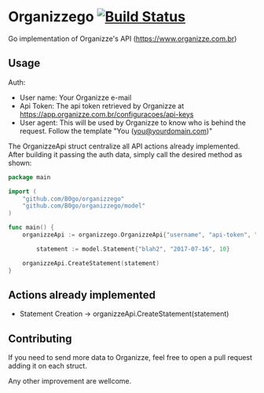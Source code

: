 # Organizzego [![Build Status](https://travis-ci.org/B0go/organizzego.svg?branch=master)](https://travis-ci.org/B0go/organizzego)

Go implementation of Organizze's API (https://www.organizze.com.br)

## Usage

Auth:

* User name: Your Organizze e-mail
* Api Token: The api token retrieved by Organizze at https://app.organizze.com.br/configuracoes/api-keys
* User agent: This will be used by Organizze to know who is behind the request. Follow the template "You (you@yourdomain.com)"

The OrganizzeApi struct centralize all API actions already implemented. After building it passing the auth data, simply call the desired method as shown:

```go
package main

import (
	"github.com/B0go/organizzego"
	"github.com/B0go/organizzego/model"
)

func main() {
	organizzeApi := organizzego.OrganizzeApi{"username", "api-token", "You (you@yourdomain.com)"}

        statement := model.Statement{"blah2", "2017-07-16", 10}

	organizzeApi.CreateStatement(statement)
}
```

## Actions already implemented

* Statement Creation -> organizzeApi.CreateStatement(statement)


## Contributing
If you need to send more data to Organizze, feel free to open a pull request adding it on each struct.

Any other improvement are wellcome.
